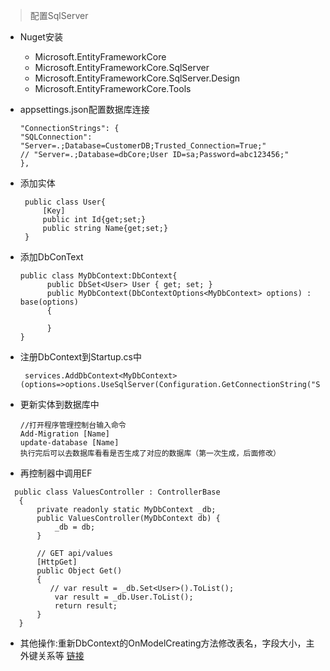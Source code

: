 > 配置SqlServer
- Nuget安装 
   + Microsoft.EntityFrameworkCore 
   + Microsoft.EntityFrameworkCore.SqlServer 
   + Microsoft.EntityFrameworkCore.SqlServer.Design 
   + Microsoft.EntityFrameworkCore.Tools 
- appsettings.json配置数据库连接
    
    ```
    "ConnectionStrings": {
    "SQLConnection": "Server=.;Database=CustomerDB;Trusted_Connection=True;"
    // "Server=.;Database=dbCore;User ID=sa;Password=abc123456;"
    },
- 添加实体
   ```
    public class User{
        [Key]
        public int Id{get;set;}
        public string Name{get;set;} 
    }
- 添加DbConText
  ```
  public class MyDbContext:DbContext{
        public DbSet<User> User { get; set; }
        public MyDbContext(DbContextOptions<MyDbContext> options) : base(options)
        {

        }
  }
- 注册DbContext到Startup.cs中
    ```
     services.AddDbContext<MyDbContext>(options=>options.UseSqlServer(Configuration.GetConnectionString("SQLConnection")));
- 更新实体到数据库中
    ```
    //打开程序管理控制台输入命令
    Add-Migration [Name]
    update-database [Name]
    执行完后可以去数据库看看是否生成了对应的数据库（第一次生成，后面修改）
- 再控制器中调用EF
 ```
   public class ValuesController : ControllerBase
    {
        private readonly static MyDbContext _db;
        public ValuesController(MyDbContext db) {
            _db = db;
        }

        // GET api/values
        [HttpGet]
        public Object Get()
        {
           // var result = _db.Set<User>().ToList();
            var result = _db.User.ToList();
            return result;
        }
    }
```
- 其他操作:重新DbContext的OnModelCreating方法修改表名，字段大小，主外键关系等
[链接](https://blog.csdn.net/slowlifes/article/details/9359141)
